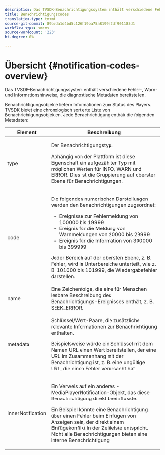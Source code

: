 ```yaml
---
description: Das TVSDK-Benachrichtigungssystem enthält verschiedene Fehler-, Warn- und Informationshinweise, die diagnostische Metadaten bereitstellen.
title: Benachrichtigungscodes
translation-type: tm+mt
source-git-commit: 89bdda1d4bd5c126f19ba75a819942df901183d1
workflow-type: tm+mt
source-wordcount: '223'
ht-degree: 0%

---
```



# Übersicht {#notification-codes-overview}

Das TVSDK-Benachrichtigungssystem enthält verschiedene Fehler-, Warn- und Informationshinweise, die diagnostische Metadaten bereitstellen.

Benachrichtigungsobjekte liefern Informationen zum Status des Players. TVSDK bietet eine chronologisch sortierte Liste von Benachrichtigungsobjekten. Jede Benachrichtigung enthält die folgenden Metadaten:

<table frame="all" colsep="1" rowsep="1" id="table_1A32EFFE1834438D8261886EC9D7250D"> 
 <thead> 
  <tr rowsep="1"> 
   <th colname="1" class="entry"> Element </th> 
   <th colname="2" class="entry"> Beschreibung </th> 
  </tr> 
 </thead>
 <tbody> 
  <tr rowsep="1"> 
   <td colname="1"><span class="codeph"> type</span> </td> 
   <td colname="2"> <p>Der Benachrichtigungstyp. </p> <p>Abhängig von der Plattform ist diese Eigenschaft ein aufgezählter Typ mit möglichen Werten für INFO, WARN und ERROR. Dies ist die Gruppierung auf oberster Ebene für Benachrichtigungen. </p> </td> 
  </tr> 
  <tr rowsep="1"> 
   <td colname="1"> <span class="codeph"> code</span> </td> 
   <td colname="2"> <p>Die folgenden numerischen Darstellungen werden den Benachrichtigungen zugeordnet: 
     <ul id="ul_A86BF89D6B3B410E81FAD718D3C4A9F0"> 
      <li id="li_8180972D704C40098723734DD4B45643">Ereignisse zur Fehlermeldung von 100000 bis 19999 </li> 
      <li id="li_0EC29EA5F0034E5EBFEF8E68A6498D39">Ereignis für die Meldung von Warnmeldungen von 20000 bis 29999 </li> 
      <li id="li_189A53D3D7EF4960A521AB04D00DCF70">Ereignis für die Information von 300000 bis 399999 </li> 
     </ul> </p> <p>Jeder Bereich auf der obersten Ebene, z. B. Fehler, wird in Unterbereiche unterteilt, wie z. B. 101000 bis 101999, die Wiedergabefehler darstellen. </p> </td> 
  </tr> 
  <tr rowsep="1"> 
   <td colname="1"><span class="codeph"> name</span> </td> 
   <td colname="2">Eine Zeichenfolge, die eine für Menschen lesbare Beschreibung des Benachrichtigungs-Ereignisses enthält, z. B. <span class="codeph"> SEEK_ERROR</span>. </td> 
  </tr> 
  <tr rowsep="1"> 
   <td colname="1"><span class="codeph"> metadata</span> </td> 
   <td colname="2"> <p>Schlüssel/Wert-Paare, die zusätzliche relevante Informationen zur Benachrichtigung enthalten. </p> <p>Beispielsweise würde ein Schlüssel mit dem Namen <span class="codeph"> URL</span> einen Wert bereitstellen, der eine URL im Zusammenhang mit der Benachrichtigung ist, z. B. eine ungültige URL, die einen Fehler verursacht hat. </p> </td> 
  </tr> 
  <tr rowsep="0"> 
   <td colname="1"><span class="codeph"> innerNotification</span> </td> 
   <td colname="2"> <p>Ein Verweis auf ein anderes <span class="codeph">-MediaPlayerNotification</span>-Objekt, das diese Benachrichtigung direkt beeinflusste. </p> <p>Ein Beispiel könnte eine Benachrichtigung über einen Fehler beim Einfügen von Anzeigen sein, der direkt einem Einfügekonflikt in der Zeitleiste entspricht. Nicht alle Benachrichtigungen bieten eine interne Benachrichtigung. </p> </td> 
  </tr> 
 </tbody> 
</table>

